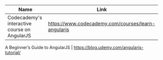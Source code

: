 Name | Link
------------ | -------------
Codecademy's interactive course on AngularJS | https://www.codecademy.com/courses/learn-angularjs

A Beginner’s Guide to AngularJS | https://blog.udemy.com/angularjs-tutorial/
